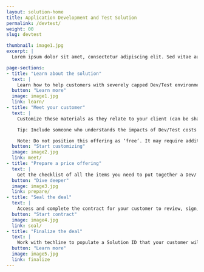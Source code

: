 ```yaml
---
layout: solution-home
title: Application Development and Test Solution
permalink: /devtest/
weight: 00
slug: devtest

thumbnail: image1.jpg
excerpt: |
  Lorem ipsum dolor sit amet, consectetur adipiscing elit. Sed vitae augue ligula. Vestibulum consequat malesuada pulvinar. Quisque molestie ipsum vel malesuada porttitor.

page-sections:
- title: "Learn about the solution"
  text: |
    Learn how to help customers with severely capped Dev/Test environments expand their capacity by alleviating cost limitations. Alleviating costs will allow developers to increase productivity and leverage modern, agile, DevOps on Z.
  button: "Learn more"
  image: image1.jpg
  link: learn/
- title: "Meet your customer"
  text: |
    Customize these materials as they relate to your client (can be shared via email, phone, or in-person.)

    Tip: Include someone who understands the impacts of Dev/Test costs in the conversation.

    Note: Do not position this offering as ‘free’. It may require additional IPLA entitlement or hardware capacity at a discount.
  button: "Start customizing"
  image: image2.jpg
  link: meet/
- title: "Prepare a price offering"
  text: |
    Get the checklist of all the items you need to put together a Dev/ Test quote. Understand all the steps to calculating a quote: Set the baseline, calculate the IPLA entitlements, complete and submit the approval spreadsheet.
  button: "Dive deeper"
  image: image3.jpg
  link: prepare/
- title: "Seal the deal"
  text: |
    Access and complete the contract for your customer to review, sign, and send back.
  button: "Start contract"
  image: image4.jpg
  link: seal/
- title: "Finalize the deal"
  text: |
    Work with techline to populate a Solution ID that your customer will use to identify the container in the reporting. Work with techline to start billing the customer.
  button: "Learn more"
  image: image5.jpg
  link: finalize
---
```

